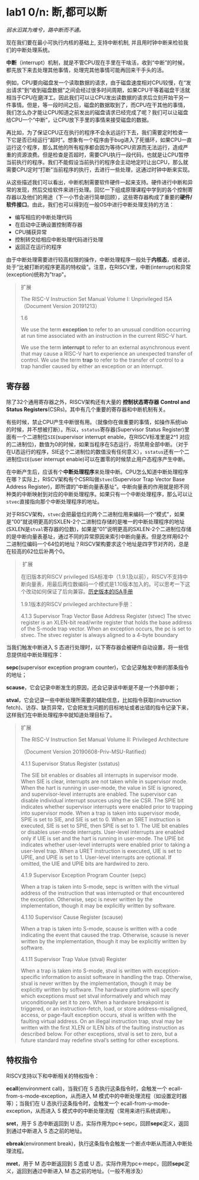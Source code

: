 # lab1 0/n: 断,都可以断

*弱水汩其为难兮，路中断而不通。*

现在我们要在最小可执行内核的基础上, 支持中断机制, 并且用时钟中断来检验我们的中断处理系统。

**中断**（interrupt）机制，就是不管CPU现在手里在干啥活，收到“中断”的时候，都先放下来去处理其他事情，处理完其他事情可能再回来干手头的活。

例如，CPU要向磁盘发一个读取数据的请求，由于磁盘速度相对CPU较慢，在“发出请求”到“收到磁盘数据"之间会经过很多时间周期，如果CPU干等着磁盘干活就相当于CPU在磨洋工。因此我们可以让CPU发出读数据的请求后立刻开始干另一件事情。但是，等一段时间之后，磁盘的数据取到了，而CPU在干其他的事情，我们怎么办才能让CPU知道之前发出的磁盘请求已经完成了呢？我们可以让磁盘给CPU一个“中断”，让CPU放下手里的事情来接受磁盘的数据。

再比如，为了保证CPU正在执行的程序不会永远运行下去，我们需要定时检查一下它是否已经运行“超时”。想象有一个程序由于bug进入了死循环，如果CPU一直运行这个程序，那么其他的所有程序都会因为等待CPU资源而无法运行，造成严重的资源浪费。但是检查是否超时，需要CPU执行一段代码，也就是让CPU暂停当前执行的程序。我们不能假设当前执行的程序会主动地定时让出CPU，那么就需要CPU定时“打断”当前程序的执行，去进行一些处理，这通过时钟中断来实现。

从这些描述我们可以看出，中断机制需要软件硬件一起来支持。硬件进行中断和异常的发现，然后交给软件来进行处理。回忆一下组成原理课程中学到的各个控制寄存器以及他们的用途（下一小节会进行简单回顾），这些寄存器构成了重要的**硬件/软件接口**。由此，我们也可以得到在一般OS中进行中断处理支持的方法：

- 编写相应的中断处理代码
- 在启动中正确设置控制寄存器
- CPU捕获异常
- 控制转交给相应中断处理代码进行处理
- 返回正在运行的程序

由于中断处理需要进行较高权限的操作，中断处理程序一般处于**内核态**，或者说，处于“比被打断的程序更高的特权级”。注意，在RISCV里，中断(interrupt)和异常(exception)统称为"trap"。

> 扩展
>
> The RISC-V Instruction Set Manual Volume I: Unprivileged ISA （Document Version 20191213） 
>
> 1.6
>
> We use the term **exception** to refer to an unusual condition occurring at run time associated with an instruction in the current RISC-V hart. 
>
> We use the term **interrupt** to refer to an external asynchronous event that may cause a RISC-V hart to experience an unexpected transfer of control.
> We use the term **trap** to refer to the transfer of control to a trap handler caused by either an
> exception or an interrupt.

## 寄存器

除了32个通用寄存器之外，RISCV架构还有大量的 **控制状态寄存器** **Control and Status Registers**(CSRs)。其中有几个重要的寄存器和中断机制有关。

有些时候，禁止CPU产生中断很有用。（就像你在做重要的事情，如操作系统lab的时候，并不想被打断）。所以，`sstatus`寄存器(Supervisor Status Register)里面有一个二进制位`SIE`(supervisor interrupt enable，在RISCV标准里是2^1 对应的二进制位)，数值为0的时候，如果当程序在S态运行，将禁用全部中断。（对于在U态运行的程序，SIE这个二进制位的数值没有任何意义），`sstatus`还有一个二进制位`UIE`(user interrupt enable)可以在置零的时候禁止用户态程序产生中断。

在中断产生后，应该有个**中断处理程序**来处理中断。CPU怎么知道中断处理程序在哪？实际上，RISCV架构有个CSR叫做`stvec`(Supervisor Trap Vector Base Address Register)，即所谓的”中断向量表基址”。中断向量表的作用就是把不同种类的中断映射到对应的中断处理程序。如果只有一个中断处理程序，那么可以让`stvec`直接指向那个中断处理程序的地址。

对于RISCV架构，`stvec`会把最低位的两个二进制位用来编码一个“模式”，如果是“00”就说明更高的SXLEN-2个二进制位存储的是唯一的中断处理程序的地址(SXLEN是`stval`寄存器的位数)，如果是“01”说明更高的SXLEN-2个二进制位存储的是中断向量表基址，通过不同的异常原因来索引中断向量表。但是怎样用62个二进制位编码一个64位的地址？RISCV架构要求这个地址是四字节对齐的，总是在较高的62位后补两个0。

> ​	扩展
>
> 在旧版本的RISCV privileged ISA标准中（1.9.1及以前），RISCV不支持中断向量表，用最后两位数编码一个模式是1.10版本加入的。可以思考一下这个改动如何保证了后向兼容。[历史版本的ISA手册](https://github.com/riscv/riscv-isa-manual/releases/tag/archive)
>
> 1.9.1版本的RISCV privileged architecture手册：
>
> 4.1.3 Supervisor Trap Vector Base Address Register (stvec) The stvec register is an XLEN-bit read/write register that holds the base address of the S-mode trap vector. When an exception occurs, the pc is set to stvec. The stvec register is always aligned to a 4-byte boundary

当我们触发中断进入 S 态进行处理时，以下寄存器会被硬件自动设置，将一些信息提供给中断处理程序：

**sepc**(supervisor exception program counter)，它会记录触发中断的那条指令的地址；

**scause**，它会记录中断发生的原因，还会记录该中断是不是一个外部中断；

**stval**，它会记录一些中断处理所需要的辅助信息，比如指令获取(instruction fetch)、访存、缺页异常，它会把发生问题的目标地址或者出错的指令记录下来，这样我们在中断处理程序中就知道处理目标了。

> 扩展
>
> The RISC-V Instruction Set Manual Volume II: Privileged Architecture 
>
> （Document Version 20190608-Priv-MSU-Ratified）
>
> 4.1.1 Supervisor Status Register (sstatus)
>
> The SIE bit enables or disables all interrupts in supervisor mode. When SIE is clear, interrupts
> are not taken while in supervisor mode. When the hart is running in user-mode, the value in
> SIE is ignored, and supervisor-level interrupts are enabled. The supervisor can disable individual
> interrupt sources using the sie CSR.
> The SPIE bit indicates whether supervisor interrupts were enabled prior to trapping into supervisor
> mode. When a trap is taken into supervisor mode, SPIE is set to SIE, and SIE is set to 0. When
> an SRET instruction is executed, SIE is set to SPIE, then SPIE is set to 1.
> The UIE bit enables or disables user-mode interrupts. User-level interrupts are enabled only if UIE
> is set and the hart is running in user-mode. The UPIE bit indicates whether user-level interrupts
> were enabled prior to taking a user-level trap. When a URET instruction is executed, UIE is set
> to UPIE, and UPIE is set to 1. User-level interrupts are optional. If omitted, the UIE and UPIE
> bits are hardwired to zero.
>
> 4.1.9 Supervisor Exception Program Counter (sepc)
>
> When a trap is taken into S-mode, sepc is written with the virtual address of the instruction
> that was interrupted or that encountered the exception. Otherwise, sepc is never written by the
> implementation, though it may be explicitly written by software.
>
> 4.1.10 Supervisor Cause Register (scause)
>
> When a trap is taken into S-mode, scause is written with a code indicating the event that caused the trap. Otherwise, scause is never written by the implementation, though it may be explicitly written by
> software.
>
> 4.1.11 Supervisor Trap Value (stval) Register
>
> When a trap is taken into S-mode, stval is written with exception-specific information to assist software
> in handling the trap. Otherwise, stval is never written by the implementation, though it may
> be explicitly written by software. The hardware platform will specify which exceptions must set
> stval informatively and which may unconditionally set it to zero.
> When a hardware breakpoint is triggered, or an instruction-fetch, load, or store address-misaligned,
> access, or page-fault exception occurs, stval is written with the faulting virtual address. On an
> illegal instruction trap, stval may be written with the first XLEN or ILEN bits of the faulting
> instruction as described below. For other exceptions, stval is set to zero, but a future standard
> may redefine stval’s setting for other exceptions.

## 特权指令

RISCV支持以下和中断相关的特权指令：

**ecall**(environment call)，当我们在 S 态执行这条指令时，会触发一个 ecall-from-s-mode-exception，从而进入 M 模式中的中断处理流程（如设置定时器等）；当我们在 U 态执行这条指令时，会触发一个 ecall-from-u-mode-exception，从而进入 S 模式中的中断处理流程（常用来进行系统调用）。

**sret**，用于 S 态中断返回到 U 态，实际作用为pc←sepc，回顾**sepc**定义，返回到通过中断进入 S 态之前的地址。

**ebreak**(environment break)，执行这条指令会触发一个断点中断从而进入中断处理流程。

**mret**，用于 M 态中断返回到 S 态或 U 态，实际作用为pc←mepc，回顾**sepc**定义，返回到通过中断进入 M 态之前的地址。（一般不用涉及）

